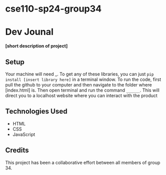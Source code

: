 # cse110-sp24-group34

# Dev Jounal

**[short description of project]**

## Setup
Your machine will need _. To get any of these libraries, you can just `pip install [insert library here]` in a terminal window. To run the code, first pull the github to your computer and then navigate to the folder where [index.html] is. Then open terminal and run the command `______`. This will direct you to a localhost website where you can interact with the product

## Technologies Used

- HTML
- CSS
- JavaScript

## Credits

This project has been a collaborative effort between all members of group 34.


